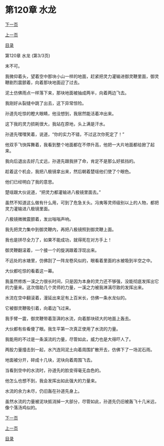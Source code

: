 <h1>第120章   水龙</h1>
            <div><p><a href="./360_%E7%AC%AC121%E7%AB%A0_%E6%B0%94%E6%AD%BB.md">下一页</a></p><p><a href="./358_%E7%AC%AC120%E7%AB%A0_%E6%B0%B4%E9%BE%99.md">上一页</a></p><p><a href="../">目录</a></p></div>
            <div><p>第120章   水龙 (第3/3页)</p><p>末不可。</p><p>我微仰着头，望着空中那块小山一样的地面，赶紧把灵力灌输进御灵鞭里面，御灵鞭剧烈震颤着，向着那块地面迎了过去。</p><p>泥土仿佛雨点一样落下来，那块地面被抽成两半，向着两边飞去。</p><p>我刚好从裂缝中跳了出去，这下异常惊险。</p><p>孙道先吃惊的瞪大眼睛，他没想到，我居然能活着冲出来。</p><p>这下我的灵力损耗很大，我站在原地，头上满是汗水。</p><p>孙道先嘿嘿笑着，说道，“你的实力不错，不过这次你死定了！”</p><p>他双手飞快挥舞着，我看到整个地面都在不停升高，他把一大片地面都给掀了起来。</p><p>我向后退出去好几丈远，孙道先跟我拼了命，肯定不是那么好抵挡的。</p><p>趁着这个机会，我把八极镜拿出来，然后朝着楚瑶他们使了个眼色。</p><p>他们已经明白了我的意思。</p><p>楚瑶跟大伙说道，“把灵力都灌输进八极镜里面去。”</p><p>虽然不知道这么做有什么用，可到了危急关头。冯夷等灵师级别以上的人物，都把灵力灌输进八极镜里面。</p><p>八极镜微微震颤着，发出嗡嗡声响。</p><p>我先把灵力集中到御灵鞭内，再把八极镜照到御灵鞭上面。</p><p>我也是拼尽全力了，如果不能成功，就得死在对方手上！</p><p>御灵鞭翻滚着，一个接一个的旋涡跟着浮现出来。</p><p>不远处的水塘里，仿佛刮了一阵龙卷风似的，眼看着里面的水被吸到半空之中。</p><p>大伙都吃惊的看着这一幕。</p><p>我虽然修炼一溪之力很长时间，只是因为本身的灵力还不够强，没能彻底发挥出它的力量来。这次借助几个灵师的力量，一溪之力被我淋漓尽致的发挥出来。</p><p>水流在空中翻滚着，漫延出来足有上百米长，仿佛一条水龙似的。</p><p>它被御灵鞭吸引着，向着边飞过来。</p><p>我手臂一震，御灵鞭带着澎湃的水流，向着那块硕大的地面上轰去。</p><p>大伙都有些看傻了眼。我生平第一次真正使用了水流的力量。</p><p>我能用的不过是一条溪流的力量，尽管如此，威力也是大得吓人了。</p><p>两股力量撞击到一起，水汽连同泥土向着周围扩散开去，仿佛下了一场泥石雨。</p><p>地面被分开，碎成十几块，泥块向着周围飞去。</p><p>当看到空中的水流时，孙道先的脸变得毫无血色的。</p><p>他怎么也想不到，我会发挥出如此强大的力量来。</p><p>水流的余力未尽，仍旧轰在孙道先身上。</p><p>虽然水流的力量被泥块抵消掉一大部分，尽管如此，孙道先仍旧被轰飞十几米远，像个落汤鸡似的。</p></div>
            <div><p><a href="./360_%E7%AC%AC121%E7%AB%A0_%E6%B0%94%E6%AD%BB.md">下一页</a></p><p><a href="./358_%E7%AC%AC120%E7%AB%A0_%E6%B0%B4%E9%BE%99.md">上一页</a></p><p><a href="../">目录</a></p></div>